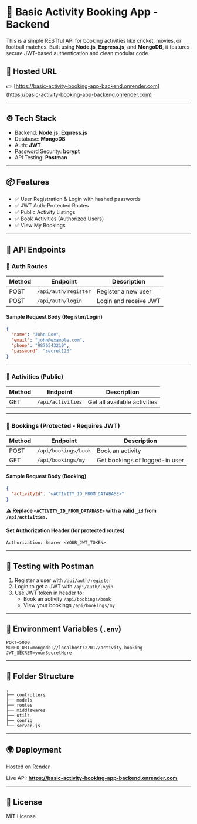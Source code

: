 # 🎯 Basic Activity Booking App - Backend

This is a simple RESTful API for booking activities like cricket, movies, or football matches. Built using **Node.js**, **Express.js**, and **MongoDB**, it features secure JWT-based authentication and clean modular code.

## 🔗 Hosted URL

👉 [https://basic-activity-booking-app-backend.onrender.com](https://basic-activity-booking-app-backend.onrender.com)

---

## ⚙️ Tech Stack

- Backend: **Node.js**, **Express.js**
- Database: **MongoDB**
- Auth: **JWT**
- Password Security: **bcrypt**
- API Testing: **Postman**

---

## 📦 Features

- ✅ User Registration & Login with hashed passwords
- ✅ JWT Auth-Protected Routes
- ✅ Public Activity Listings
- ✅ Book Activities (Authorized Users)
- ✅ View My Bookings

---

## 🚀 API Endpoints

### 🔐 Auth Routes

| Method | Endpoint                      | Description              |
|--------|-------------------------------|--------------------------|
| POST   | `/api/auth/register`          | Register a new user      |
| POST   | `/api/auth/login`             | Login and receive JWT    |

#### Sample Request Body (Register/Login)
```json
{
  "name": "John Doe",
  "email": "john@example.com",
  "phone": "9876543210",
  "password": "secret123"
}
```

---

### 🎯 Activities (Public)

| Method | Endpoint               | Description                  |
|--------|------------------------|------------------------------|
| GET    | `/api/activities`      | Get all available activities |

---

### 📅 Bookings (Protected - Requires JWT)

| Method | Endpoint                   | Description                   |
|--------|----------------------------|-------------------------------|
| POST   | `/api/bookings/book`       | Book an activity              |
| GET    | `/api/bookings/my`         | Get bookings of logged-in user |

#### Sample Request Body (Booking)
```json
{
  "activityId": "<ACTIVITY_ID_FROM_DATABASE>"
}
```

**⚠️ Replace `<ACTIVITY_ID_FROM_DATABASE>` with a valid `_id` from `/api/activities`.**

#### Set Authorization Header (for protected routes)

```
Authorization: Bearer <YOUR_JWT_TOKEN>
```

---

## 🧪 Testing with Postman

1. Register a user with `/api/auth/register`
2. Login to get a JWT with `/api/auth/login`
3. Use JWT token in header to:
   - Book an activity `/api/bookings/book`
   - View your bookings `/api/bookings/my`

---

## 🌱 Environment Variables (`.env`)

```env
PORT=5000
MONGO_URI=mongodb://localhost:27017/activity-booking
JWT_SECRET=yourSecretHere
```

---

## 📁 Folder Structure

```
.
├── controllers
├── models
├── routes
├── middlewares
├── utils
├── config
└── server.js
```

---

## 🌍 Deployment

Hosted on [Render](https://render.com/)

Live API: **https://basic-activity-booking-app-backend.onrender.com**

---

## 📃 License

MIT License